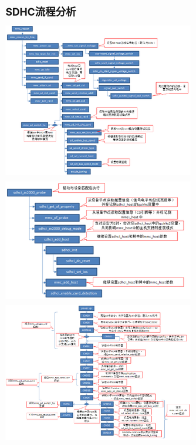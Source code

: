 # SDHC流程分析

![SDHC1](./sdhc_process1.png)



![SDHC2](./sdhc_process2.png)



![SDHC3](./sdhc_process3.png)
